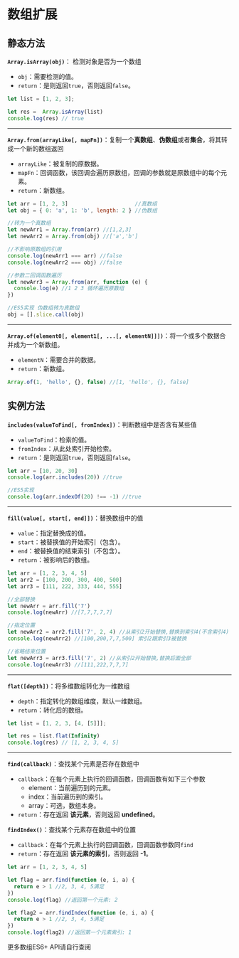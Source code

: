 # 数组扩展

## 静态方法
**`Array.isArray(obj)`**： 检测对象是否为一个数组
* `obj`：需要检测的值。
* `return`：是则返回`true`，否则返回`false`。
```js
let list = [1, 2, 3];

let res =  Array.isArray(list)
console.log(res) // true
```
---

**`Array.from(arrayLike[, mapFn])`**：复制一个**真数组**、**伪数组**或者**集合**，将其转成一个新的数组返回
* `arrayLike`：被复制的原数据。
* `mapFn`：回调函数，该回调会遍历原数组，回调的参数就是原数组中的每个元素。
* `return`：新数组。

```js
let arr = [1, 2, 3]                     //真数组
let obj = { 0: 'a', 1: 'b', length: 2 } //伪数组

//转为一个真数组
let newArr1 = Array.from(arr) //[1,2,3]
let newArr2 = Array.from(obj) //['a','b']

//不影响原数组的引用
console.log(newArr1 === arr) //false
console.log(newArr2 === obj) //false

//参数二回调函数遍历
let newArr3 = Array.from(arr, function (e) {
  console.log(e) //1 2 3 循环遍历原数组
})

//ES5实现 伪数组转为真数组
obj = [].slice.call(obj)
```
---

**`Array.of(element0[, element1[, ...[, elementN]]])`**：将一个或多个数据合并成为一个新数组。
* `elementN`：需要合并的数据。
* `return`：新数组。
```js
Array.of(1, 'hello', {}, false) //[1, 'hello', {}, false]
```

## 实例方法

**`includes(valueToFind[, fromIndex])`**：判断数组中是否含有某些值
* `valueToFind`：检索的值。
* `fromIndex`：从此处索引开始检索。
* `return`：是则返回`true`，否则返回`false`。

```js
let arr = [10, 20, 30]
console.log(arr.includes(20)) //true

//ES5实现
console.log(arr.indexOf(20) !== -1) //true
```
---

**`fill(value[, start[, end]])`**：替换数组中的值 <Badge text="影响原数组" type="warning"/>
* `value`：指定替换成的值。
* `start`：被替换值的开始索引（包含）。
* `end`：被替换值的结束索引（不包含）。
* `return`：被影响后的数组。

```js
let arr = [1, 2, 3, 4, 5]
let arr2 = [100, 200, 300, 400, 500]
let arr3 = [111, 222, 333, 444, 555]

//全部替换
let newArr = arr.fill('7')
console.log(newArr) //[7,7,7,7,7]

//指定位置
let newArr2 = arr2.fill('7', 2, 4) //从索引2开始替换,替换到索引4(不含索引4)
console.log(newArr2) //[100,200,7,7,500] 索引2跟索引3被替换

//省略结束位置
let newArr3 = arr3.fill('7', 2) //从索引2开始替换,替换后面全部
console.log(newArr3) //[111,222,7,7,7]
```
---

**`flat([depth])`**：将多维数组转化为一维数组
* `depth`：指定转化的数组维度，默认一维数组。
* `return`：转化后的数组。

```js
let list = [1, 2, 3, [4, [5]]];

let res = list.flat(Infinity)
console.log(res) // [1, 2, 3, 4, 5]
```
---

**`find(callback)`**：查找某个元素是否存在数组中
* `callback`：在每个元素上执行的回调函数，回调函数有如下三个参数
   * element：当前遍历到的元素。
   * index：当前遍历到的索引。
   * array：可选，数组本身。
* `return`：存在返回 **该元素**，否则返回 **undefined**。

**`findIndex()`**：查找某个元素存在数组中的位置
* `callback`：在每个元素上执行的回调函数，回调函数参数同`find`
* `return`：存在返回 **该元素的索引**，否则返回 **-1**。

```js
let arr = [1, 2, 3, 4, 5]

let flag = arr.find(function (e, i, a) {
  return e > 1 //2, 3, 4, 5满足
})
console.log(flag) //返回第一个元素: 2

let flag2 = arr.findIndex(function (e, i, a) {
  return e > 1 //2, 3, 4, 5满足
})
console.log(flag2) //返回第一个元素索引: 1
```
更多数组ES6+ API请自行查阅

<Vssue />
